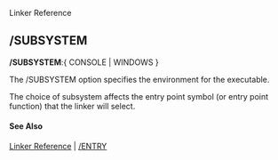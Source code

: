 Linker Reference

## /SUBSYSTEM

**/SUBSYSTEM**:{ CONSOLE | WINDOWS }

The /SUBSYSTEM option specifies the environment for the executable.

The choice of subsystem affects the entry point symbol (or entry point function) that the linker will select.

#### See Also

[Linker Reference](readme.md) | [/ENTRY](entry.md)
